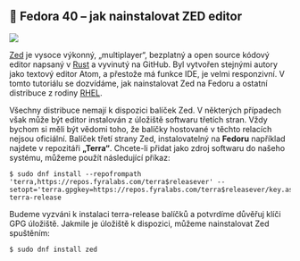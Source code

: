 ## 🐧 Fedora 40 – jak nainstalovat ZED editor

![](https://lukan.cz/wp-content/uploads/2024/10/zedkiller.jpg)


[Zed](https://zed.dev/) je vysoce výkonný, „multiplayer“, bezplatný a open source kódový editor napsaný v [Rust](https://www.rust-lang.org/) a vyvinutý na GitHub. Byl vytvořen stejnými autory jako textový editor Atom, a přestože má funkce IDE, je velmi responzivní. V tomto tutoriálu se dozvídáme, jak nainstalovat Zed na Fedoru a ostatní distribuce z rodiny [RHEL](https://cs.wikipedia.org/wiki/Red_Hat_Enterprise_Linux).

Všechny distribuce nemají k dispozici balíček Zed. V některých případech však může být editor instalován z úložiště softwaru třetích stran. Vždy bychom si měli být vědomi toho, že balíčky hostované v těchto relacích nejsou oficiální. Balíček třetí strany Zed, instalovatelný na **Fedoru** například najdete v repozitáři **„Terra“**. Chcete-li přidat jako zdroj softwaru do našeho systému, můžeme použít následující příkaz:
```
$ sudo dnf install --repofrompath 'terra,https://repos.fyralabs.com/terra$releasever' --setopt='terra.gpgkey=https://repos.fyralabs.com/terra$releasever/key.asc' terra-release
```
Budeme vyzváni k instalaci terra-release balíčků a potvrdíme důvěřuj klíči GPG úložiště. Jakmile je úložiště k dispozici, můžeme nainstalovat Zed spuštěním:
```
$ sudo dnf install zed
```

